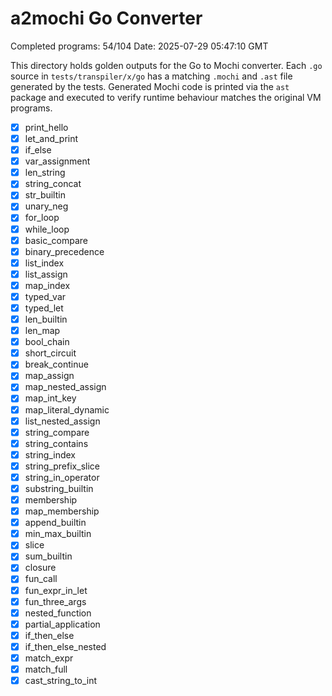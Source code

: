 # a2mochi Go Converter

Completed programs: 54/104
Date: 2025-07-29 05:47:10 GMT

This directory holds golden outputs for the Go to Mochi converter.
Each `.go` source in `tests/transpiler/x/go` has a matching `.mochi` and `.ast` file generated by the tests. Generated Mochi code is printed via the `ast` package and executed to verify runtime behaviour matches the original VM programs.
- [x] print_hello
- [x] let_and_print
- [x] if_else
- [x] var_assignment
- [x] len_string
- [x] string_concat
- [x] str_builtin
- [x] unary_neg
- [x] for_loop
- [x] while_loop
- [x] basic_compare
- [x] binary_precedence
- [x] list_index
- [x] list_assign
- [x] map_index
- [x] typed_var
- [x] typed_let
- [x] len_builtin
- [x] len_map
- [x] bool_chain
- [x] short_circuit
- [x] break_continue
- [x] map_assign
- [x] map_nested_assign
- [x] map_int_key
- [x] map_literal_dynamic
- [x] list_nested_assign
- [x] string_compare
- [x] string_contains
- [x] string_index
- [x] string_prefix_slice
- [x] string_in_operator
- [x] substring_builtin
- [x] membership
- [x] map_membership
- [x] append_builtin
- [x] min_max_builtin
- [x] slice
- [x] sum_builtin
- [x] closure
- [x] fun_call
- [x] fun_expr_in_let
- [x] fun_three_args
- [x] nested_function
- [x] partial_application
- [x] if_then_else
- [x] if_then_else_nested
- [x] match_expr
- [x] match_full
- [x] cast_string_to_int
